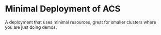 # Minimal Deployment of ACS

A deployment that uses minimal resources, great for smaller clusters where you are just doing demos.
